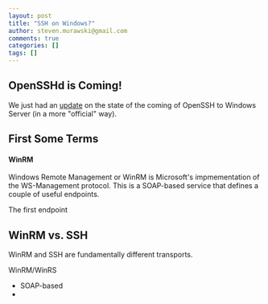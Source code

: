 ```yaml
---
layout: post
title: "SSH on Windows?"
author: steven.murawski@gmail.com
comments: true
categories: []
tags: []
---
```


## OpenSSHd is Coming!

We just had an [update](http://blogs.msdn.com/b/powershell/archive/2015/10/19/openssh-for-windows-update.aspx) on the state of the coming of OpenSSH to Windows Server (in a more "official" way).

## First Some Terms

#### WinRM

Windows Remote Management or WinRM is Microsoft's impmementation of the WS-Management protocol.  This is a SOAP-based service that defines a couple of useful endpoints.  

The first endpoint

## WinRM vs. SSH

WinRM and SSH are fundamentally different transports.  

WinRM/WinRS
- SOAP-based
- 
